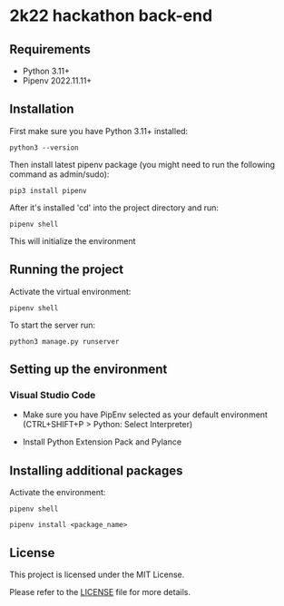 # 2k22 hackathon back-end

## Requirements

- Python 3.11+
- Pipenv 2022.11.11+

## Installation

First make sure you have Python 3.11+ installed:

```
python3 --version
```

Then install latest pipenv package (you might need to run the following command as admin/sudo):

```
pip3 install pipenv
```

After it's installed 'cd' into the project directory and run:

```
pipenv shell
```

This will initialize the environment

## Running the project

Activate the virtual environment:

```
pipenv shell
```

To start the server run:

```
python3 manage.py runserver
```

## Setting up the environment

### Visual Studio Code

- Make sure you have PipEnv selected as your default environment (CTRL+SHIFT+P > Python: Select Interpreter)

- Install Python Extension Pack and Pylance

## Installing additional packages

Activate the environment:

```
pipenv shell
```

```
pipenv install <package_name>
```

## License

This project is licensed under the MIT License.

Please refer to the [LICENSE](LICENSE) file for more details.
